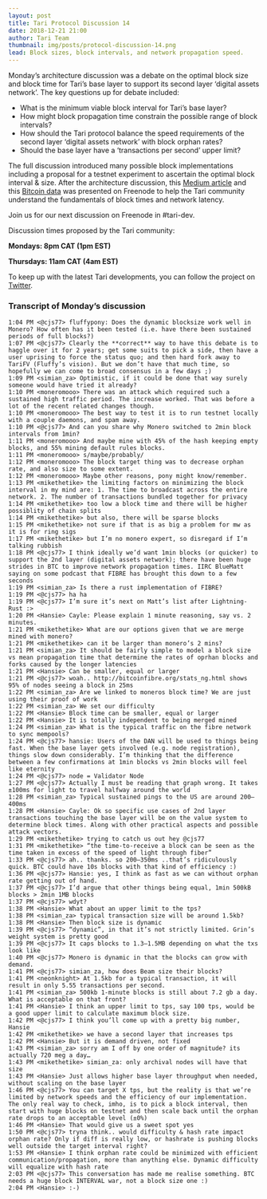 ```yaml
---
layout: post
title: Tari Protocol Discussion 14
date: 2018-12-21 21:00
author: Tari Team
thumbnail: img/posts/protocol-discussion-14.png
lead: Block sizes, block intervals, and network propagation speed.
---
```


Monday’s architecture discussion was a debate on the optimal block size and block time for Tari’s base layer to support its second layer ‘digital assets network’. The key questions up for debate included:

* What is the minimum viable block interval for Tari’s base layer?
* How might block propagation time constrain the possible range of block intervals?
* How should the Tari protocol balance the speed requirements of the second layer ‘digital assets network’ with block orphan rates?
* Should the base layer have a ‘transactions per second’ upper limit?

The full discussion introduced many possible block implementations including a proposal for a testnet experiment to ascertain the optimal block interval & size. After the architecture discussion, this [Medium article](https://medium.facilelogin.com/the-mystery-behind-block-time-63351e35603a?gi=a4ffa0c4fa20) and this [Bitcoin data](https://drive.google.com/file/d/12zNSpyoaA5avTiTVngK6wSEmtB3eA2Kt/view) was presented on Freenode to help the Tari community understand the fundamentals of block times and network latency.

Join us for our next discussion on Freenode in #tari-dev.

Discussion times proposed by the Tari community:

**Mondays: 8pm CAT (1pm EST)**

**Thursdays: 11am CAT (4am EST)**

To keep up with the latest Tari developments, you can follow the project on [Twitter](https://twitter.com/tari).

### Transcript of Monday’s discussion

```
1:04 PM <@cjs77> fluffypony: Does the dynamic blocksize work well in Monero? How often has it been tested (i.e. have there been sustained periods of full blocks?)
1:07 PM <@cjs77> Clearly the **correct** way to have this debate is to haggle over it for 2 years; get some suits to pick a side, then have a user uprising to force the status quo; and then hard fork away to TariFV (Fluffy’s vision). But we don’t have that much time, so hopefully we can come to broad consensus in a few days ;)
1:09 PM <simian_za> Optimistic, if it could be done that way surely someone would have tried it already?
1:10 PM <moneromooo> There was an attack which required such a sustained high traffic period. The increase worked. That was before a lot of the recent related changes though.
1:10 PM <moneromooo> The best way to test it is to run testnet locally with a couple daemons, and spam away.
1:10 PM <@cjs77> And can you share why Monero switched to 2min block intervals from 1min?
1:11 PM <moneromooo> And maybe mine with 45% of the hash keeping empty blocks, and 55% mining default rules blocks.
1:11 PM <moneromooo> s/maybe/probably/
1:12 PM <moneromooo> The block target thing was to decrease orphan rate, and also size to some extent.
1:12 PM <moneromooo> Maybe other reasons, pony might know/remember.
1:13 PM <mikethetike> the limiting factors on minimizing the block interval in my mind are: 1. The time to broadcast across the entire network. 2. The number of transactions bundled together for privacy
1:14 PM <mikethetike> too low a block time and there will be higher possiblity of chain splits
1:14 PM <mikethetike> but also, there will be sparse blocks
1:15 PM <mikethetike> not sure if that is as big a problem for mw as it is for ring sigs
1:17 PM <mikethetike> but I’m no monero expert, so disregard if I’m talking rubbish
1:18 PM <@cjs77> I think ideally we’d want 1min blocks (or quicker) to support the 2nd layer (digital assets network); there have been huge strides in BTC to improve network propagation times. IIRC BlueMatt saying on some podcast that FIBRE has brought this down to a few seconds
1:19 PM <simian_za> Is there a rust implementation of FIBRE?
1:19 PM <@cjs77> ha ha
1:19 PM <@cjs77> I’m sure it’s next on Matt’s list after Lightning-Rust :>
1:20 PM <Hansie> Cayle: Please explain 1 minute reasoning, say vs. 2 minutes.
1:21 PM <mikethetike> What are our options given that we are merge mined with monero?
1:21 PM <mikethetike> can it be larger than monero’s 2 mins?
1:21 PM <simian_za> It should be fairly simple to model a block size vs mean propagation time that determine the rates of oprhan blocks and forks caused by the longer latencies
1:21 PM <Hansie> Can be smaller, equal or larger
1:21 PM <@cjs77> woah.. http://bitcoinfibre.org/stats_ng.html shows 95% of nodes seeing a block in 25ms
1:22 PM <simian_za> Are we linked to moneros block time? We are just using their proof of work
1:22 PM <simian_za> We set our difficulty
1:22 PM <Hansie> Block time can be smaller, equal or larger
1:22 PM <Hansie> It is totally independent to being merged mined
1:24 PM <simian_za> What is the typical traffic on the fibre network to sync mempools?
1:24 PM <@cjs77> hansie: Users of the DAN will be used to things being fast. When the base layer gets involved (e.g. node registration), things slow down considerably. I’m thinking that the difference between a few confirmations at 1min blocks vs 2min blocks will feel like eternity
1:24 PM <@cjs77> node = Validator Node
1:27 PM <@cjs77> Actually I must be reading that graph wrong. It takes ±100ms for light to travel halfway around the world
1:28 PM <simian_za> Typical sustained pings to the US are around 200–400ms
1:28 PM <Hansie> Cayle: Ok so specific use cases of 2nd layer transactions touching the base layer will be on the value system to determine block times. Along with other practical aspects and possible attack vectors.
1:29 PM <mikethetike> trying to catch us out hey @cjs77
1:31 PM <mikethetike> “the time-to-receive a block can be seen as the time taken in excess of the speed of light through fiber”
1:33 PM <@cjs77> ah.. thanks. so 200–350ms ..that’s ridiculously quick. BTC could have 10s blocks with that kind of efficiency :)
1:36 PM <@cjs77> Hansie: yes, I think as fast as we can without orphan rate getting out of hand.
1:37 PM <@cjs77> I’d argue that other things being equal, 1min 500kB blocks > 2min 1MB blocks
1:37 PM <@cjs77> wdyt?
1:38 PM <Hansie> What about an upper limit to the tps?
1:38 PM <simian_za> typical transaction size will be around 1.5kb?
1:38 PM <Hansie> Then block size is dynamic
1:39 PM <@cjs77> “dynamic”, in that it’s not strictly limited. Grin’s weight system is pretty good
1:39 PM <@cjs77> It caps blocks to 1.3–1.5MB depending on what the txs look like
1:40 PM <@cjs77> Monero is dynamic in that the blocks can grow with demand.
1:41 PM <@cjs77> simian_za, how does Beam size their blocks?
1:41 PM <neonknight> At 1.5kb for a typical transaction, it will result in only 5.55 transactions per second.
1:41 PM <simian_za> 500kb 1-minute blocks is still about 7.2 gb a day. What is acceptable on that front?
1:41 PM <Hansie> I think an upper limit to tps, say 100 tps, would be a good upper limit to calculate maximum block size.
1:42 PM <@cjs77> I think you’ll come up with a pretty big number, Hansie
1:42 PM <mikethetike> we have a second layer that increases tps
1:42 PM <Hansie> But it is demand driven, not fixed
1:43 PM <simian_za> sorry am I off by one order of magnitude? its actually 720 meg a day…
1:43 PM <mikethetike> simian_za: only archival nodes will have that size
1:43 PM <Hansie> Just allows higher base layer throughput when needed, without scaling on the base layer
1:46 PM <@cjs77> You can target X tps, but the reality is that we’re limited by network speeds and the efficiency of our implementation. The only real way to check, imho, is to pick a block interval, then start with huge blocks on testnet and then scale back until the orphan rate drops to an acceptable level (±0%)
1:46 PM <Hansie> That would give us a sweet spot yes
1:50 PM <@cjs77> tryna think.. would difficulty & hash rate impact orphan rate? Only if diff is really low, or hashrate is pushing blocks well outside the target interval right?
1:53 PM <Hansie> I think orphan rate could be minimized with efficient communication/propagation, more than anything else. Dynamic difficulty will equalize with hash rate
2:03 PM <@cjs77> This conversation has made me realise something. BTC needs a huge block INTERVAL war, not a block size one :)
2:04 PM <Hansie> :-)
```

